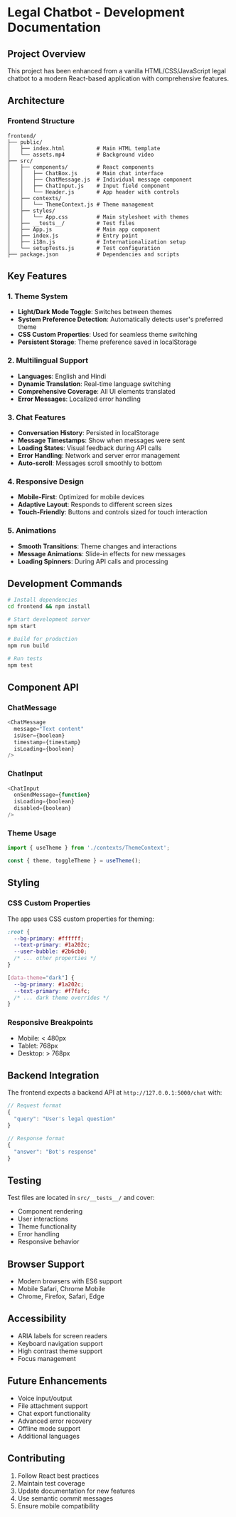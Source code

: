 # Legal Chatbot - Development Documentation

## Project Overview

This project has been enhanced from a vanilla HTML/CSS/JavaScript legal chatbot to a modern React-based application with comprehensive features.

## Architecture

### Frontend Structure
```
frontend/
├── public/
│   ├── index.html          # Main HTML template
│   └── assets.mp4          # Background video
├── src/
│   ├── components/         # React components
│   │   ├── ChatBox.js      # Main chat interface
│   │   ├── ChatMessage.js  # Individual message component
│   │   ├── ChatInput.js    # Input field component
│   │   └── Header.js       # App header with controls
│   ├── contexts/
│   │   └── ThemeContext.js # Theme management
│   ├── styles/
│   │   └── App.css         # Main stylesheet with themes
│   ├── __tests__/          # Test files
│   ├── App.js              # Main app component
│   ├── index.js            # Entry point
│   ├── i18n.js             # Internationalization setup
│   └── setupTests.js       # Test configuration
├── package.json            # Dependencies and scripts
```

## Key Features

### 1. Theme System
- **Light/Dark Mode Toggle**: Switches between themes
- **System Preference Detection**: Automatically detects user's preferred theme
- **CSS Custom Properties**: Used for seamless theme switching
- **Persistent Storage**: Theme preference saved in localStorage

### 2. Multilingual Support
- **Languages**: English and Hindi
- **Dynamic Translation**: Real-time language switching
- **Comprehensive Coverage**: All UI elements translated
- **Error Messages**: Localized error handling

### 3. Chat Features
- **Conversation History**: Persisted in localStorage
- **Message Timestamps**: Show when messages were sent
- **Loading States**: Visual feedback during API calls
- **Error Handling**: Network and server error management
- **Auto-scroll**: Messages scroll smoothly to bottom

### 4. Responsive Design
- **Mobile-First**: Optimized for mobile devices
- **Adaptive Layout**: Responds to different screen sizes
- **Touch-Friendly**: Buttons and controls sized for touch interaction

### 5. Animations
- **Smooth Transitions**: Theme changes and interactions
- **Message Animations**: Slide-in effects for new messages
- **Loading Spinners**: During API calls and processing

## Development Commands

```bash
# Install dependencies
cd frontend && npm install

# Start development server
npm start

# Build for production
npm run build

# Run tests
npm test
```

## Component API

### ChatMessage
```javascript
<ChatMessage 
  message="Text content"
  isUser={boolean}
  timestamp={timestamp}
  isLoading={boolean}
/>
```

### ChatInput
```javascript
<ChatInput 
  onSendMessage={function}
  isLoading={boolean}
  disabled={boolean}
/>
```

### Theme Usage
```javascript
import { useTheme } from './contexts/ThemeContext';

const { theme, toggleTheme } = useTheme();
```

## Styling

### CSS Custom Properties
The app uses CSS custom properties for theming:

```css
:root {
  --bg-primary: #ffffff;
  --text-primary: #1a202c;
  --user-bubble: #2b6cb0;
  /* ... other properties */
}

[data-theme="dark"] {
  --bg-primary: #1a202c;
  --text-primary: #f7fafc;
  /* ... dark theme overrides */
}
```

### Responsive Breakpoints
- Mobile: < 480px
- Tablet: 768px
- Desktop: > 768px

## Backend Integration

The frontend expects a backend API at `http://127.0.0.1:5000/chat` with:

```javascript
// Request format
{
  "query": "User's legal question"
}

// Response format
{
  "answer": "Bot's response"
}
```

## Testing

Test files are located in `src/__tests__/` and cover:
- Component rendering
- User interactions
- Theme functionality
- Error handling
- Responsive behavior

## Browser Support

- Modern browsers with ES6 support
- Mobile Safari, Chrome Mobile
- Chrome, Firefox, Safari, Edge

## Accessibility

- ARIA labels for screen readers
- Keyboard navigation support
- High contrast theme support
- Focus management

## Future Enhancements

- Voice input/output
- File attachment support
- Chat export functionality
- Advanced error recovery
- Offline mode support
- Additional languages

## Contributing

1. Follow React best practices
2. Maintain test coverage
3. Update documentation for new features
4. Use semantic commit messages
5. Ensure mobile compatibility